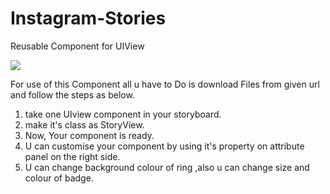 # Instagram-Stories
Reusable Component for UIView 

![](images/sren1.png)

For use of this Component all u have to Do is download Files from given url and follow the steps as below.

1. take one UIview component in your storyboard.
2. make it's class as StoryView.
3. Now, Your component is ready.
4. U can customise your component by using it's property on attribute panel on the right side.
5. U can change background colour of ring ,also u can change size and colour of badge.

